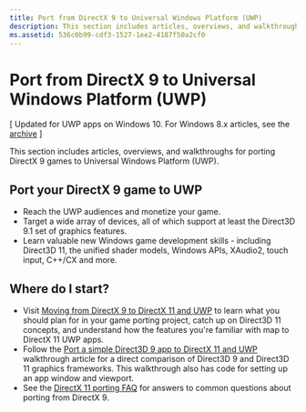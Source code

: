 ```yaml
---
title: Port from DirectX 9 to Universal Windows Platform (UWP)
description: This section includes articles, overviews, and walkthroughs for porting DirectX 9 games to Universal Windows Platform (UWP).
ms.assetid: 536c0b99-cdf3-1527-1ee2-4187f50a2cf0
---
```


# Port from DirectX 9 to Universal Windows Platform (UWP)


\[ Updated for UWP apps on Windows 10. For Windows 8.x articles, see the [archive](http://go.microsoft.com/fwlink/p/?linkid=619132) \]

This section includes articles, overviews, and walkthroughs for porting DirectX 9 games to Universal Windows Platform (UWP).

##  Port your DirectX 9 game to UWP


-   Reach the UWP audiences and monetize your game.
-   Target a wide array of devices, all of which support at least the Direct3D 9.1 set of graphics features.
-   Learn valuable new Windows game development skills - including Direct3D 11, the unified shader models, Windows APIs, XAudio2, touch input, C++/CX and more.

## Where do I start?


-   Visit [Moving from DirectX 9 to DirectX 11 and UWP](porting-considerations.md) to learn what you should plan for in your game porting project, catch up on Direct3D 11 concepts, and understand how the features you're familiar with map to DirectX 11 UWP apps.
-   Follow the [Port a simple Direct3D 9 app to DirectX 11 and UWP](walkthrough--simple-port-from-direct3d-9-to-11-1.md) walkthrough article for a direct comparison of Direct3D 9 and Direct3D 11 graphics frameworks. This walkthrough also has code for setting up an app window and viewport.
-   See the [DirectX 11 porting FAQ](directx-porting-faq.md) for answers to common questions about porting from DirectX 9.

 

 






<!--HONumber=Mar16_HO2-->



